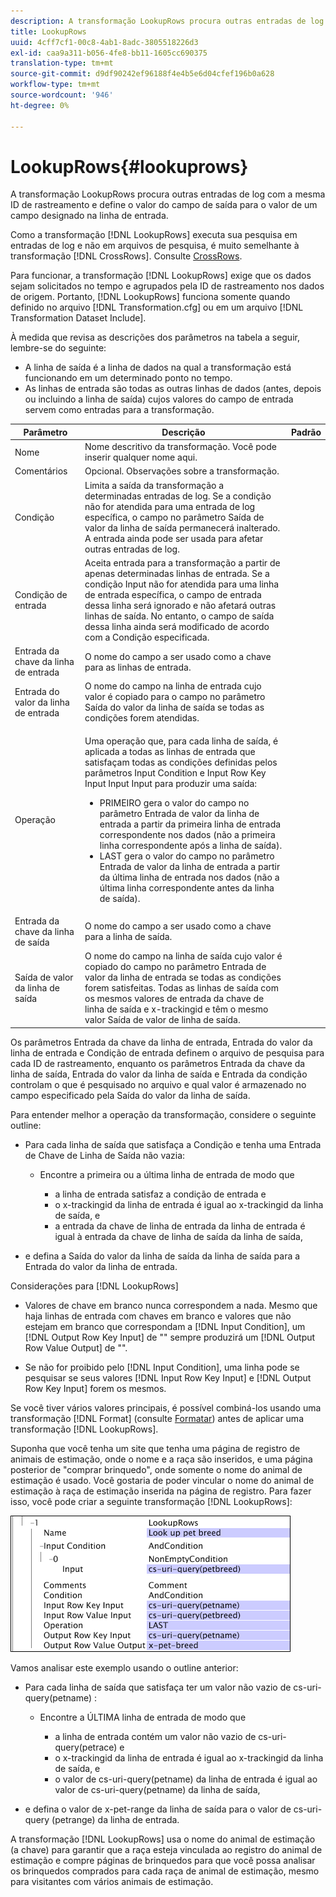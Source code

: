 ```yaml
---
description: A transformação LookupRows procura outras entradas de log com a mesma ID de rastreamento e define o valor do campo de saída para o valor de um campo designado na linha de entrada.
title: LookupRows
uuid: 4cff7cf1-00c8-4ab1-8adc-3805518226d3
exl-id: caa9a311-b056-4fe8-bb11-1605cc690375
translation-type: tm+mt
source-git-commit: d9df90242ef96188f4e4b5e6d04cfef196b0a628
workflow-type: tm+mt
source-wordcount: '946'
ht-degree: 0%

---
```


# LookupRows{#lookuprows}

A transformação LookupRows procura outras entradas de log com a mesma ID de rastreamento e define o valor do campo de saída para o valor de um campo designado na linha de entrada.

Como a transformação [!DNL LookupRows] executa sua pesquisa em entradas de log e não em arquivos de pesquisa, é muito semelhante à transformação [!DNL CrossRows]. Consulte [CrossRows](../../../../../home/c-dataset-const-proc/c-data-trans/c-transf-types/c-standard-transf/c-crossrows.md#concept-fcace08804f54db397ed631cc13ff4f2).

Para funcionar, a transformação [!DNL LookupRows] exige que os dados sejam solicitados no tempo e agrupados pela ID de rastreamento nos dados de origem. Portanto, [!DNL LookupRows] funciona somente quando definido no arquivo [!DNL Transformation.cfg] ou em um arquivo [!DNL Transformation Dataset Include].

À medida que revisa as descrições dos parâmetros na tabela a seguir, lembre-se do seguinte:

* A linha de saída é a linha de dados na qual a transformação está funcionando em um determinado ponto no tempo.
* As linhas de entrada são todas as outras linhas de dados (antes, depois ou incluindo a linha de saída) cujos valores do campo de entrada servem como entradas para a transformação.

<table id="table_AB68A89ECD5C45F39B8433F994BBD7D8"> 
 <thead> 
  <tr> 
   <th colname="col1" class="entry"> Parâmetro </th> 
   <th colname="col2" class="entry"> Descrição </th> 
   <th colname="col3" class="entry"> Padrão </th> 
  </tr> 
 </thead>
 <tbody> 
  <tr> 
   <td colname="col1"> Nome </td> 
   <td colname="col2"> Nome descritivo da transformação. Você pode inserir qualquer nome aqui. </td> 
   <td colname="col3"> </td> 
  </tr> 
  <tr> 
   <td colname="col1"> Comentários </td> 
   <td colname="col2"> Opcional. Observações sobre a transformação. </td> 
   <td colname="col3"> </td> 
  </tr> 
  <tr> 
   <td colname="col1"> Condição </td> 
   <td colname="col2"> Limita a saída da transformação a determinadas entradas de log. Se a condição não for atendida para uma entrada de log específica, o campo no parâmetro Saída de valor da linha de saída permanecerá inalterado. A entrada ainda pode ser usada para afetar outras entradas de log. </td> 
   <td colname="col3"> </td> 
  </tr> 
  <tr> 
   <td colname="col1"> Condição de entrada </td> 
   <td colname="col2">Aceita entrada para a transformação a partir de apenas determinadas linhas de entrada. Se a condição <span class="wintitle"> Input</span> não for atendida para uma linha de entrada específica, o campo de entrada dessa linha será ignorado e não afetará outras linhas de saída. No entanto, o campo de saída dessa linha ainda será modificado de acordo com a Condição especificada. </td> 
   <td colname="col3"> </td> 
  </tr> 
  <tr> 
   <td colname="col1"> Entrada da chave da linha de entrada </td> 
   <td colname="col2"> O nome do campo a ser usado como a chave para as linhas de entrada. </td> 
   <td colname="col3"> </td> 
  </tr> 
  <tr> 
   <td colname="col1"> Entrada do valor da linha de entrada </td> 
   <td colname="col2"> O nome do campo na linha de entrada cujo valor é copiado para o campo no parâmetro Saída do valor da linha de saída se todas as condições forem atendidas. </td> 
   <td colname="col3"> </td> 
  </tr> 
  <tr> 
   <td colname="col1"> Operação </td> 
   <td colname="col2"> <p>Uma operação que, para cada linha de saída, é aplicada a todas as linhas de entrada que satisfaçam todas as condições definidas pelos parâmetros <span class="wintitle"> Input</span> Condition e Input Row Key Input Input Input para produzir uma saída: 
     <ul id="ul_16FB152CB558497794DDED72A2F05CDD"> 
      <li id="li_22DA9F814E4E42D0B21E90B63A2A7A0E"> PRIMEIRO gera o valor do campo no parâmetro Entrada de valor da linha de entrada a partir da primeira linha de entrada correspondente nos dados (não a primeira linha correspondente após a linha de saída). </li> 
      <li id="li_45E00C3DE0494A1CB5C09B942088F161"> LAST gera o valor do campo no parâmetro Entrada de valor da linha de entrada a partir da última linha de entrada nos dados (não a última linha correspondente antes da linha de saída). </li> 
     </ul> </p> </td> 
   <td colname="col3"> </td> 
  </tr> 
  <tr> 
   <td colname="col1"> Entrada da chave da linha de saída </td> 
   <td colname="col2"> O nome do campo a ser usado como a chave para a linha de saída. </td> 
   <td colname="col3"> </td> 
  </tr> 
  <tr> 
   <td colname="col1"> Saída de valor da linha de saída </td> 
   <td colname="col2">O nome do campo na linha de saída cujo valor é copiado do campo no parâmetro Entrada de valor da linha de entrada se todas as condições forem satisfeitas. Todas as linhas de saída com os mesmos valores de entrada </span>da chave de linha de saída e x-trackingid e <span class="wintitle"> têm o mesmo valor <span class="wintitle"> Saída de valor de linha de saída</span>. </span></td> 
   <td colname="col3"> </td> 
  </tr> 
 </tbody> 
</table>

Os parâmetros Entrada da chave da linha de entrada, Entrada do valor da linha de entrada e Condição de entrada definem o arquivo de pesquisa para cada ID de rastreamento, enquanto os parâmetros Entrada da chave da linha de saída, Entrada do valor da linha de saída e Entrada da condição controlam o que é pesquisado no arquivo e qual valor é armazenado no campo especificado pela Saída do valor da linha de saída.

Para entender melhor a operação da transformação, considere o seguinte outline:

* Para cada linha de saída que satisfaça a Condição e tenha uma Entrada de Chave de Linha de Saída não vazia:

   * Encontre a primeira ou a última linha de entrada de modo que

      * a linha de entrada satisfaz a condição de entrada e
      * o x-trackingid da linha de entrada é igual ao x-trackingid da linha de saída, e
      * a entrada da chave de linha de entrada da linha de entrada é igual à entrada da chave de linha de saída da linha de saída,

* e defina a Saída do valor da linha de saída da linha de saída para a Entrada do valor da linha de entrada.

Considerações para [!DNL LookupRows]

* Valores de chave em branco nunca correspondem a nada. Mesmo que haja linhas de entrada com chaves em branco e valores que não estejam em branco que correspondam a [!DNL Input Condition], um [!DNL Output Row Key Input] de &quot;&quot; sempre produzirá um [!DNL Output Row Value Output] de &quot;&quot;.

* Se não for proibido pelo [!DNL Input Condition], uma linha pode se pesquisar se seus valores [!DNL Input Row Key Input] e [!DNL Output Row Key Input] forem os mesmos.

Se você tiver vários valores principais, é possível combiná-los usando uma transformação [!DNL Format] (consulte [Formatar](../../../../../home/c-dataset-const-proc/c-data-trans/c-transf-types/c-standard-transf/c-format.md#concept-3de04869181e4694ab072b092186684b)) antes de aplicar uma transformação [!DNL LookupRows].

Suponha que você tenha um site que tenha uma página de registro de animais de estimação, onde o nome e a raça são inseridos, e uma página posterior de &quot;comprar brinquedo&quot;, onde somente o nome do animal de estimação é usado. Você gostaria de poder vincular o nome do animal de estimação à raça de estimação inserida na página de registro. Para fazer isso, você pode criar a seguinte transformação [!DNL LookupRows]:

![](assets/cfg_TransformationType_LookupRows.png)

Vamos analisar este exemplo usando o outline anterior:

* Para cada linha de saída que satisfaça ter um valor não vazio de cs-uri-query(petname) :

   * Encontre a ÚLTIMA linha de entrada de modo que

      * a linha de entrada contém um valor não vazio de cs-uri-query(petrace) e
      * o x-trackingid da linha de entrada é igual ao x-trackingid da linha de saída, e
      * o valor de cs-uri-query(petname) da linha de entrada é igual ao valor de cs-uri-query(petname) da linha de saída,

* e defina o valor de x-pet-range da linha de saída para o valor de cs-uri-query (petrange) da linha de entrada.

A transformação [!DNL LookupRows] usa o nome do animal de estimação (a chave) para garantir que a raça esteja vinculada ao registro do animal de estimação e compre páginas de brinquedos para que você possa analisar os brinquedos comprados para cada raça de animal de estimação, mesmo para visitantes com vários animais de estimação.
